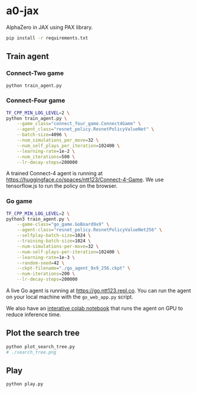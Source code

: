 # a0-jax
AlphaZero in JAX using PAX library.

```sh
pip install -r requirements.txt
```


## Train agent

### Connect-Two game


```sh
python train_agent.py
```


### Connect-Four game

```sh
TF_CPP_MIN_LOG_LEVEL=2 \
python train_agent.py \
    --game_class="connect_four_game.Connect4Game" \
    --agent_class="resnet_policy.ResnetPolicyValueNet" \
    --batch-size=4096 \
    --num_simulations_per_move=32 \
    --num_self_plays_per_iteration=102400 \
    --learning-rate=1e-2 \
    --num_iterations=500 \
    --lr-decay-steps=200000
```

A trained Connect-4 agent is running at https://huggingface.co/spaces/ntt123/Connect-4-Game. We use tensorflow.js to run the policy on the browser.


### Go game

```sh
TF_CPP_MIN_LOG_LEVEL=2 \
python3 train_agent.py \
    --game-class="go_game.GoBoard9x9" \
    --agent-class="resnet_policy.ResnetPolicyValueNet256" \
    --selfplay-batch-size=1024 \
    --training-batch-size=1024 \
    --num-simulations-per-move=32 \
    --num-self-plays-per-iteration=102400 \
    --learning-rate=1e-3 \
    --random-seed=42 \
    --ckpt-filename="./go_agent_9x9_256.ckpt" \
    --num-iterations=200 \
    --lr-decay-steps=200000
```

A live Go agent is running at https://go.ntt123.repl.co.
You can run the agent on your local machine with the `go_web_app.py` script.

We also have an [interative colab notebook](https://colab.research.google.com/drive/1IlN1gThYrLazxTGrhryNzspx-Ts_6llj?usp=sharing) that runs the agent on GPU to reduce inference time.


## Plot the search tree

```sh
python plot_search_tree.py 
# ./search_tree.png
```

## Play

```sh
python play.py
```
